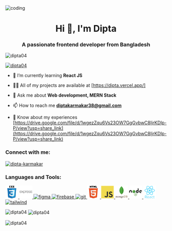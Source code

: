 <img src='https://i.ibb.co/nCPWCPP/full-stack-development.gif' alt="coding" />
<h1 align="center">Hi 👋, I'm Dipta</h1>
<h3 align="center">A passionate frontend developer from Bangladesh</h3>

<p align="left"> <img src="https://komarev.com/ghpvc/?username=dipta04&label=Profile%20views&color=0e75b6&style=flat" alt="dipta04" /> </p>

<p align="left"> <a href="https://github.com/ryo-ma/github-profile-trophy"><img src="https://github-profile-trophy.vercel.app/?username=dipta04" alt="dipta04" /></a> </p>

- 🌱 I’m currently learning **React JS**

- 👨‍💻 All of my projects are available at [https://dipta.vercel.app/]

- 💬 Ask me about **Web development, MERN Stack**

- 📫 How to reach me **diptakarmakar38@gmail.com**

- 📄 Know about my experiences [https://drive.google.com/file/d/1wgezZqu6Vs23OW7GgGvbwC8IjrKDlp-P/view?usp=share_link](https://drive.google.com/file/d/1wgezZqu6Vs23OW7GgGvbwC8IjrKDlp-P/view?usp=share_link)

<h3 align="left">Connect with me:</h3>
<p align="left">
<a href="https://linkedin.com/in/dipta-karmakar" target="blank"><img align="center" src="https://raw.githubusercontent.com/rahuldkjain/github-profile-readme-generator/master/src/images/icons/Social/linked-in-alt.svg" alt="dipta-karmakar" height="30" width="40" /></a>
</p>

<h3 align="left">Languages and Tools:</h3>
<p align="left"> <a href="https://www.w3schools.com/css/" target="_blank" rel="noreferrer"> <img src="https://raw.githubusercontent.com/devicons/devicon/master/icons/css3/css3-original-wordmark.svg" alt="css3" width="40" height="40"/> </a> <a href="https://expressjs.com" target="_blank" rel="noreferrer"> <img src="https://raw.githubusercontent.com/devicons/devicon/master/icons/express/express-original-wordmark.svg" alt="express" width="40" height="40"/> </a> <a href="https://www.figma.com/" target="_blank" rel="noreferrer"> <img src="https://www.vectorlogo.zone/logos/figma/figma-icon.svg" alt="figma" width="40" height="40"/> </a> <a href="https://firebase.google.com/" target="_blank" rel="noreferrer"> <img src="https://www.vectorlogo.zone/logos/firebase/firebase-icon.svg" alt="firebase" width="40" height="40"/> </a> <a href="https://git-scm.com/" target="_blank" rel="noreferrer"> <img src="https://www.vectorlogo.zone/logos/git-scm/git-scm-icon.svg" alt="git" width="40" height="40"/> </a> <a href="https://www.w3.org/html/" target="_blank" rel="noreferrer"> <img src="https://raw.githubusercontent.com/devicons/devicon/master/icons/html5/html5-original-wordmark.svg" alt="html5" width="40" height="40"/> </a> <a href="https://developer.mozilla.org/en-US/docs/Web/JavaScript" target="_blank" rel="noreferrer"> <img src="https://raw.githubusercontent.com/devicons/devicon/master/icons/javascript/javascript-original.svg" alt="javascript" width="40" height="40"/> </a> <a href="https://www.mongodb.com/" target="_blank" rel="noreferrer"> <img src="https://raw.githubusercontent.com/devicons/devicon/master/icons/mongodb/mongodb-original-wordmark.svg" alt="mongodb" width="40" height="40"/> </a> <a href="https://nodejs.org" target="_blank" rel="noreferrer"> <img src="https://raw.githubusercontent.com/devicons/devicon/master/icons/nodejs/nodejs-original-wordmark.svg" alt="nodejs" width="40" height="40"/> </a> <a href="https://reactjs.org/" target="_blank" rel="noreferrer"> <img src="https://raw.githubusercontent.com/devicons/devicon/master/icons/react/react-original-wordmark.svg" alt="react" width="40" height="40"/> </a> <a href="https://tailwindcss.com/" target="_blank" rel="noreferrer"> <img src="https://www.vectorlogo.zone/logos/tailwindcss/tailwindcss-icon.svg" alt="tailwind" width="40" height="40"/> </a> </p>

<p><img align="left" src="https://github-readme-stats.vercel.app/api/top-langs?username=dipta04&show_icons=true&locale=en&layout=compact" alt="dipta04" /></p>

<p>&nbsp;<img align="center" src="https://github-readme-stats.vercel.app/api?username=dipta04&show_icons=true&locale=en" alt="dipta04" /></p>

<p><img align="center" src="https://github-readme-streak-stats.herokuapp.com/?user=dipta04&" alt="dipta04" /></p>
